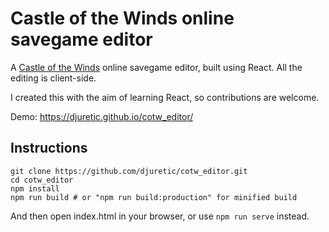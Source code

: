 # Castle of the Winds online savegame editor

A [Castle of the Winds](https://en.wikipedia.org/wiki/Castle_of_the_Winds) online savegame editor, built using React. All the editing is client-side.

I created this with the aim of learning React, so contributions are welcome.

Demo: https://djuretic.github.io/cotw_editor/

## Instructions

```
git clone https://github.com/djuretic/cotw_editor.git
cd cotw_editor
npm install
npm run build # or "npm run build:production" for minified build
```

And then open index.html in your browser, or use `npm run serve` instead.
